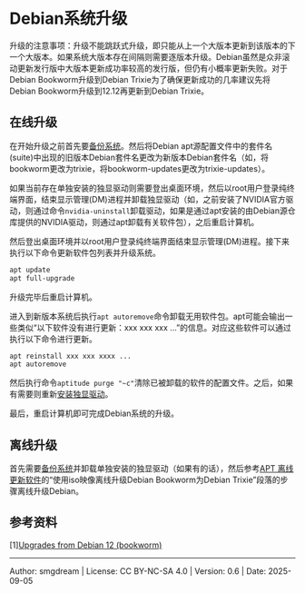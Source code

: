 # Debian系统升级
升级的注意事项：升级不能跳跃式升级，即只能从上一个大版本更新到该版本的下一个大版本。如果系统大版本存在间隔则需要逐版本升级。Debian虽然是众非滚动更新发行版中大版本更新成功率较高的发行版，但仍有小概率更新失败。对于Debian Bookworm升级到Debian Trixie为了确保更新成功的几率建议先将Debian Bookworm升级到12.12再更新到Debian Trixie。  

## 在线升级

在开始升级之前首先要[备份系统](sys-backup.md)。然后将Debian apt源配置文件中的套件名(suite)中出现的旧版本Debian套件名更改为新版本Debian套件名（如，将bookworm更改为trixie，将bookworm-updates更改为trixie-updates）。  

如果当前存在单独安装的独显驱动则需要登出桌面环境，然后以root用户登录纯终端界面，结束显示管理(DM)进程并卸载独显驱动（如，之前安装了NVIDIA官方驱动，则通过命令`nvidia-uninstall`卸载驱动，如果是通过apt安装的由Debian源仓库提供的NVIDIA驱动，则通过apt卸载有关软件包），之后重启计算机。  

然后登出桌面环境并以root用户登录纯终端界面结束显示管理(DM)进程。接下来执行以下命令更新软件包列表并升级系统。  
```sh
apt update
apt full-upgrade
```
升级完毕后重启计算机。  

进入到新版本系统后执行`apt autoremove`命令卸载无用软件包。apt可能会输出一些类似“以下软件没有进行更新：xxx xxx xxx ...”的信息。对应这些软件可以通过执行以下命令进行更新。  
```sh
apt reinstall xxx xxx xxxx ...
apt autoremove
```

然后执行命令`aptitude purge "~c"`清除已被卸载的软件的配置文件。之后，如果有需要则重新[安装独显驱动](graphics-card.md)。  

最后，重启计算机即可完成Debian系统的升级。  

## 离线升级

首先需要[备份系统](sys-backup.md)并卸载单独安装的独显驱动（如果有的话），然后参考[APT 离线更新软件](../hilevel/apt-update-offline.md)的“使用iso映像离线升级Debian Bookworm为Debian Trixie”段落的步骤离线升级Debian。

## 参考资料

\[1\][Upgrades from Debian 12 (bookworm)](https://www.debian.org/releases/trixie/release-notes/upgrading.en.html)  

---
Author: smgdream | License: CC BY-NC-SA 4.0 | Version: 0.6 | Date: 2025-09-05
